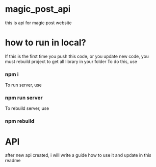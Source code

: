 # magic_post_api
this is api for magic post website 

# how to run in local?
If this is the first time you push this code, or you update new code, you must rebuild project to get all library in your folder
To do this, use
### npm i
To run server, use
### npm run server
To rebuild server, use
### npm rebuild

# API
after new api created, i will write a guide how to use it and update in this readme
